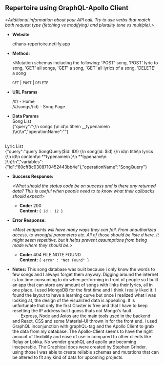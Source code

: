 ## **Repertoire using GraphQL-Apollo Client**

<_Additional information about your API call. Try to use verbs that match both request type (fetching vs modifying) and plurality (one vs multiple)._>

- **Website**

  ethans-repertoire.netlify.app

- **Method:**

  <Mutation schemas including the following: 'POST' song, 'POST' lyric to song, 'GET' all songs, 'GET' a song, 'GET' all lyrics of a song, 'DELETE' a song

  `GET` | `POST` | `DELETE`

- **URL Params**

  /#/ - Home
  <br>/#/songs/(id) - Song Page

- **Data Params**
  <br>Song List
  &nbsp;&nbsp;&nbsp;&nbsp;&nbsp;&nbsp;<br>{"query":"{\n songs {\n id\n title\n \_\_typename\n }\n}\n","operationName":""}

<br>Lyric List
&nbsp;&nbsp;&nbsp;&nbsp;&nbsp;&nbsp;<br>{"query":"query SongQuery($id: ID!) {\n song(id: $id) {\n id\n title\n lyrics {\n id\n content\n **typename\n }\n **typename\n  
 }\n}\n","variables":{"id":"60cff8c9308710452443bb4e"},"operationName":"SongQuery"}

- **Success Response:**

  <_What should the status code be on success and is there any returned data? This is useful when people need to to know what their callbacks should expect!_>

  - **Code:** 200 <br />
    **Content:** `{ id : 12 }`

- **Error Response:**

  <_Most endpoints will have many ways they can fail. From unauthorized access, to wrongful parameters etc. All of those should be liste d here. It might seem repetitive, but it helps prevent assumptions from being made where they should be._>

  - **Code:** 404 FILE NOTE FOUND <br />
    **Content:** `{ error : "Not Found" }`

- **Notes:**
  This song database was built because i only know the words to few songs and I always forget them anyway. Digging around the internet is too time consuming to do when performing in front of people so I built an app that can store any amount of songs with links their lyrics, all in one place. I used MongoDB for the first time and I think I really liked it. I found the layout to have a learning curve but once I realized what I was looking at, the design of the visualized data is appealing. It is unfortunate that only the first Cluster is free and that I have to keep resetting the IP address but I guess thats not Mongo's fault.
  <br> &nbsp;&nbsp;&nbsp;&nbsp;&nbsp;&nbsp; Express, Node and Axios are the main tools used in the backend and React, CSS and some Material-UI thrown in for the front end. I used GraphQL inconjunction with graphQL-tag and the Apollo Client to grab the data from my database. The Apollo-Client seems to have the right amount of flexibility and ease of use in compared to other clients like Relay or Lokka. No wonder graphQL and apollo are becoming inseperable. The Graphical docs were created by Stephen Grinder, using those I was able to create reliable schemas and mutations that can be altered to fit any kind of data for upcoming projects.
